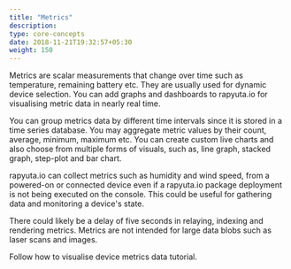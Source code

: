 ```yaml
---
title: "Metrics"
description:
type: core-concepts
date: 2018-11-21T19:32:57+05:30
weight: 150
---
```

Metrics are scalar measurements that change over time such as temperature,
remaining battery etc. They are usually used for dynamic device selection.
You can add graphs and dashboards to rapyuta.io for visualising metric data
in nearly real time.

You can group metrics data by different time intervals since it is stored in a
time series database. You may aggregate metric values by their count, average,
minimum, maximum etc. You can create custom live charts and also choose from
multiple forms of visuals, such as, line graph, stacked graph, step-plot and
bar chart.

rapyuta.io can collect metrics such as humidity and wind speed, from a
powered-on or connected device even if a rapyuta.io package deployment is not
being executed on the console. This could be useful for gathering data and
monitoring a device's state.

There could likely be a delay of five seconds in relaying, indexing and
rendering metrics. Metrics are not intended for large data blobs such as
laser scans and images.

Follow how to visualise device metrics data tutorial.
